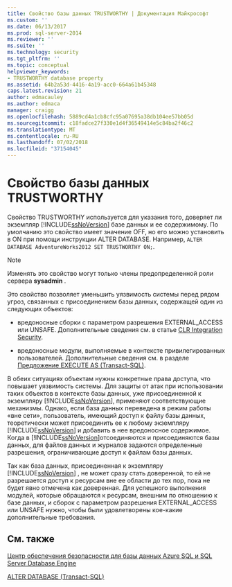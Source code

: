 ```yaml
---
title: Свойство базы данных TRUSTWORTHY | Документация Майкрософт
ms.custom: ''
ms.date: 06/13/2017
ms.prod: sql-server-2014
ms.reviewer: ''
ms.suite: ''
ms.technology: security
ms.tgt_pltfrm: ''
ms.topic: conceptual
helpviewer_keywords:
- TRUSTWORTHY database property
ms.assetid: 64b2a53d-4416-4a19-acc0-664a61b45348
caps.latest.revision: 21
author: edmacauley
ms.author: edmaca
manager: craigg
ms.openlocfilehash: 5889cd4a1cb8cfc95a07695a38db104ee57bb05d
ms.sourcegitcommit: c18fadce27f330e1d4f36549414e5c84ba2f46c2
ms.translationtype: MT
ms.contentlocale: ru-RU
ms.lasthandoff: 07/02/2018
ms.locfileid: "37154045"
---
```

# <a name="trustworthy-database-property"></a>Свойство базы данных TRUSTWORTHY
  Свойство TRUSTWORTHY используется для указания того, доверяет ли экземпляр [!INCLUDE[ssNoVersion](../../includes/ssnoversion-md.md)] базе данных и ее содержимому. По умолчанию это свойство имеет значение OFF, но его можно установить в ON при помощи инструкции ALTER DATABASE. Например, `ALTER DATABASE AdventureWorks2012 SET TRUSTWORTHY ON;`.  
  
> [!NOTE]  
>  Изменять это свойство могут только члены предопределенной роли сервера **sysadmin** .  
  
 Это свойство позволяет уменьшить уязвимость системы перед рядом угроз, связанных с присоединением базы данных, содержащей один из следующих объектов:  
  
-   вредоносные сборки с параметром разрешения EXTERNAL_ACCESS или UNSAFE. Дополнительные сведения см. в статье [CLR Integration Security](../clr-integration/security/clr-integration-security.md).  
  
-   вредоносные модули, выполняемые в контексте привилегированных пользователей. Дополнительные сведения см. в разделе [Предложение EXECUTE AS (Transact-SQL)](/sql/t-sql/statements/execute-as-clause-transact-sql).  
  
 В обеих ситуациях объектам нужны конкретные права доступа, что повышает уязвимость системы. Для защиты от атак при использовании таких объектов в контексте базы данных, уже присоединенной к экземпляру [!INCLUDE[ssNoVersion](../../includes/ssnoversion-md.md)], применяют соответствующие механизмы. Однако, если база данных переведена в режим работы «вне сети», пользователь, имеющий доступ к файлу базы данных, теоретически может присоединить ее к любому экземпляру [!INCLUDE[ssNoVersion](../../includes/ssnoversion-md.md)] и добавить в нее вредоносное содержимое. Когда в [!INCLUDE[ssNoVersion](../../includes/ssnoversion-md.md)]отсоединяются и присоединяются базы данных, для файлов данных и журналов задаются определенные разрешения, ограничивающие доступ к файлам базы данных.  
  
 Так как база данных, присоединенная к экземпляру [!INCLUDE[ssNoVersion](../../includes/ssnoversion-md.md)] , не может сразу стать доверенной, то ей не разрешается доступ к ресурсам вне ее области до тех пор, пока не будет явно отмечена как доверенная. Для успешного выполнения модулей, которые обращаются к ресурсам, внешним по отношению к базе данных, и сборок с параметром разрешения EXTERNAL_ACCESS или UNSAFE нужно, чтобы были удовлетворены кое-какие дополнительные требования.  
  
## <a name="related-content"></a>См. также  
 [Центр обеспечения безопасности для базы данных Azure SQL и SQL Server Database Engine](security-center-for-sql-server-database-engine-and-azure-sql-database.md)  
  
 [ALTER DATABASE (Transact-SQL)](/sql/t-sql/statements/alter-database-transact-sql)  
  
  
